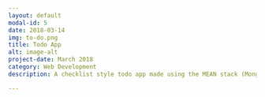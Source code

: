 ```yaml
---
layout: default
modal-id: 5
date: 2018-03-14
img: to-do.png
title: Todo App
alt: image-alt
project-date: March 2018
category: Web Development
description: A checklist style todo app made using the MEAN stack (MongoDb Express AngularJs Node). The tasks sync seamlessly across multiple instances of the application<br> Check it out here <a href="https://todo0.herokuapp.com/"> Todo App!</a>.<br> <div>Icons made by <a href="https://www.flaticon.com/authors/smashicons" title="Smashicons">Smashicons</a> from <a href="https://www.flaticon.com/" title="Flaticon">www.flaticon.com</a> is licensed by <a href="http://creativecommons.org/licenses/by/3.0/" title="Creative Commons BY 3.0" target="_blank">CC 3.0 BY</a></div> 

---
```

